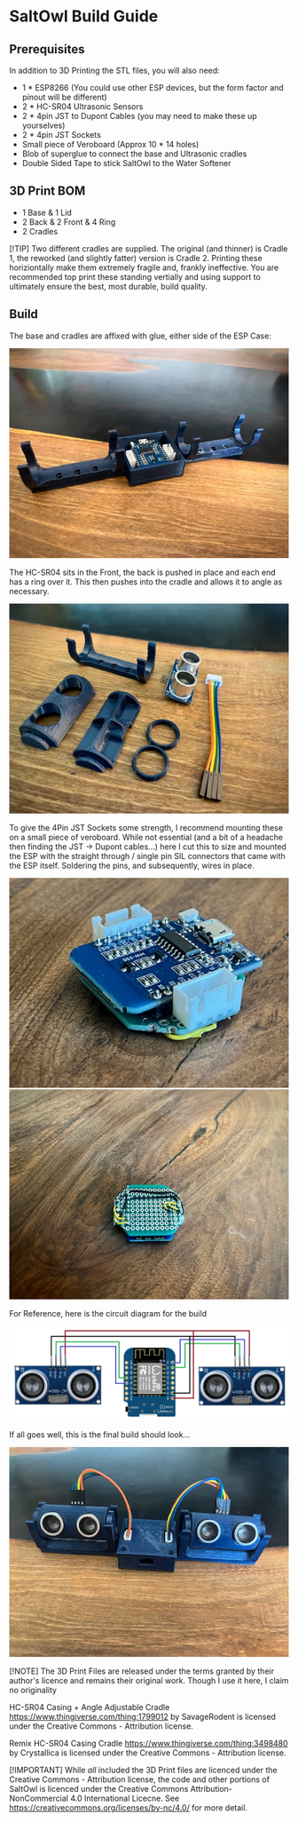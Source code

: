 # SaltOwl Build Guide

## Prerequisites

In addition to 3D Printing the STL files, you will also need:

 * 1 * ESP8266 (You could use other ESP devices, but the form factor and pinout will be different)
 * 2 * HC-SR04 Ultrasonic Sensors
 * 2 * 4pin JST to Dupont Cables (you may need to make these up yourselves)
 * 2 * 4pin JST Sockets
 * Small piece of Veroboard (Approx 10 * 14 holes)
 * Blob of superglue to connect the base and Ultrasonic cradles
 * Double Sided Tape to stick SaltOwl to the Water Softener
 
 ## 3D Print BOM
 * 1 Base & 1 Lid
 * 2 Back & 2 Front & 4 Ring
 * 2 Cradles

 [!TIP] Two different cradles are supplied.  The original (and thinner) is Cradle 1, the reworked (and slightly fatter) version is Cradle 2.    Printing these horiziontally make them extremely fragile and, frankly ineffective.   You are recommended top print these standing vertially and using support to ultimately ensure the best, most durable, build quality.
 



## Build
The base and cradles are affixed with glue, either side of the ESP Case:

![Base & Lid](../images/Base-Cradles.png "Base & Cradles")


The HC-SR04 sits in the Front, the back is pushed in place and each end has a ring over it.  This then pushes into the cradle and allows it to angle as necessary.

![HS-SR04 Ultrasonic Sensor](../images/Sensor.jpg "HS-SR04 Ultrasonic Sensor")


To give the 4Pin JST Sockets some strength, I recommend mounting these on a small piece of veroboard.   While not essential (and a bit of a headache then finding the JST -> Dupont cables...) here I cut this to size and mounted the ESP with the straight through / single pin SIL connectors that came with the ESP itself.   Soldering the pins, and subsequently, wires in place.   

![ESP Bottom](../images/ESP-Top.png "ESP Top")  
![ESP Bottom](../images/ESP-Bottom.png "ESP Bottom")


For Reference, here is the circuit diagram for the build

![Circuit Diagram](../images/Circuit-Diagram.png "Circuit Diagram")


If all goes well, this is the final build should look...

![Final Build](../images/Final-Build.png "Final Build")


[!NOTE] The 3D Print Files are released under the terms granted by their author's licence and remains their original work.   Though I use it here, I claim no originality

HC-SR04 Casing + Angle Adjustable Cradle
https://www.thingiverse.com/thing:1799012
by SavageRodent is licensed under the Creative Commons - Attribution license.

Remix HC-SR04 Casing Cradle
https://www.thingiverse.com/thing:3498480
by Crystallica is licensed under the Creative Commons - Attribution license.

[!IMPORTANT]
While *all* included the 3D Print files are licenced under the Creative Commons - Attribution license, the code and other portions of SaltOwl is licenced under the Creative Commons Attribution-NonCommercial 4.0 International Licecne.   See https://creativecommons.org/licenses/by-nc/4.0/ for more detail.